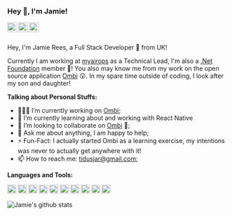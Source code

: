 ### Hey 👋, I'm Jamie!

<a href="https://twitter.com/tidusjar">
  <img align="left" alt="Jamie Rees | Twitter" width="22px" src="https://cdn.jsdelivr.net/npm/simple-icons@v3/icons/twitter.svg" />
</a>
<a href="https://www.linkedin.com/in/jamiearees/">
  <img align="left" alt="Jamie's LinkdedIn" width="22px" src="https://cdn.jsdelivr.net/npm/simple-icons@v3/icons/linkedin.svg" />
</a>
<a href="https://www.reddit.com/user/tidusjar/">
  <img align="left" alt="Jamie's Reddit" width="22px" src="https://cdn.jsdelivr.net/npm/simple-icons@v3/icons/reddit.svg" />
</a>


<br />
<br />


Hey, I'm Jamie Rees, a Full Stack Developer 🚀 from UK!
<br>

Currently I am working at [myairops](https://myairops.com/) as a Technical Lead, I'm also a [.Net Foundation](https://dotnetfoundation.org/) member 🎉! You also may know me from my work on the open source application [Ombi](https://ombi.io) 😲. In my spare time outside of coding, I look after my son and daughter!


**Talking about Personal Stuffs:**

- 👨🏽‍💻 I’m currently working on [Ombi](https://github.com/tidusjar/ombi);
- 🌱 I’m currently learning about and working with React Native
- 👯 I’m looking to collaborate on [Ombi](https://github.com/tidusjar/ombi) 🤝;
- 💬 Ask me about anything, I am happy to help;
- ⚡️ Fun-Fact: I actually started Ombi as a learning exercise, my intentions was never to actually get anywhere with it! 
- 📫 How to reach me: tidusjar@gmail.com;

**Languages and Tools:**  

<code><img height="20" src="https://cdn.jsdelivr.net/npm/simple-icons@v3/icons/dot-net.svg" /></code>
<code><img height="20" src="https://cdn.jsdelivr.net/npm/simple-icons@v3/icons/csharp.svg" /></code>
<code><img height="20" style="fill:green;" src="https://cdn.jsdelivr.net/npm/simple-icons@v3/icons/typescript.svg" /></code>
<code><img height="20" src="https://cdn.jsdelivr.net/npm/simple-icons@v3/icons/angular.svg" /></code>
<code><img height="20" src="https://cdn.jsdelivr.net/npm/simple-icons@v3/icons/nativescript.svg" /></code>
<code><img height="20" src="https://cdn.jsdelivr.net/npm/simple-icons@v3/icons/microsoftazure.svg" /></code>
<code><img height="20" src="https://cdn.jsdelivr.net/npm/simple-icons@v3/icons/azurefunctions.svg" /></code>
<code><img height="20" src="https://cdn.jsdelivr.net/npm/simple-icons@v3/icons/sqlite.svg" /></code>
<code><img height="20" src="https://cdn.jsdelivr.net/npm/simple-icons@v3/icons/mysql.svg" /></code>
<code><img height="20" src="https://cdn.jsdelivr.net/npm/simple-icons@v3/icons/microsoftsqlserver.svg" /></code>



![Jamie's github stats](https://github-readme-stats.vercel.app/api?username=tidusjar&hide=[%22contribs%22]&show_icons=true&hide_border=true)
